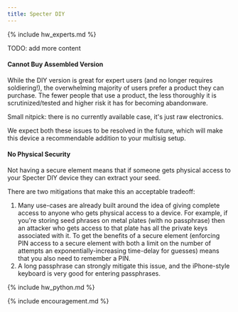 ```yaml
---
title: Specter DIY
---
```


{% include hw_experts.md %}


TODO: add more content

#### Cannot Buy Assembled Version
While the DIY version is great for expert users (and no longer requires soldiering!), the overwhelming majority of users prefer a product they can purchase.
The fewer people that use a product, the less thoroughly it is scrutinized/tested and higher risk it has for becoming abandonware.

Small nitpick: there is no currently available case, it's just raw electronics.

We expect both these issues to be resolved in the future, which will make this device a recommendable addition to your multisig setup.

#### No Physical Security
Not having a secure element means that if someone gets physical access to your Specter DIY device they can extract your seed.

There are two mitigations that make this an acceptable tradeoff: 
1. Many use-cases are already built around the idea of giving complete access to anyone who gets physical access to a device.
For example, if you're storing seed phrases on metal plates (with no passphrase) then an attacker who gets access to that plate has all the private keys associated with it.
To get the benefits of a secure element (enforcing PIN access to a secure element with both a limit on the number of attempts an exponentially-increasing time-delay for guesses) means that you also need to remember a PIN.
2. A long passphrase can strongly mitigate this issue, and the iPhone-style keyboard is very good for entering passphrases.

{% include hw_python.md %}

{% include encouragement.md %}
